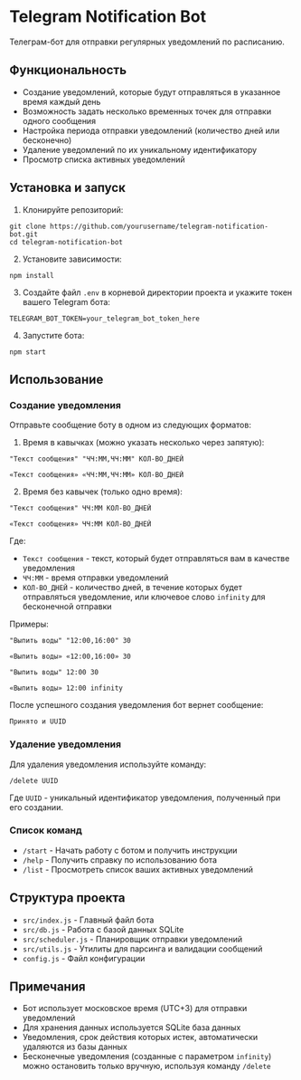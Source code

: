 # Telegram Notification Bot

Телеграм-бот для отправки регулярных уведомлений по расписанию.

## Функциональность

- Создание уведомлений, которые будут отправляться в указанное время каждый день
- Возможность задать несколько временных точек для отправки одного сообщения
- Настройка периода отправки уведомлений (количество дней или бесконечно)
- Удаление уведомлений по их уникальному идентификатору
- Просмотр списка активных уведомлений

## Установка и запуск

1. Клонируйте репозиторий:

```
git clone https://github.com/yourusername/telegram-notification-bot.git
cd telegram-notification-bot
```

2. Установите зависимости:

```
npm install
```

3. Создайте файл `.env` в корневой директории проекта и укажите токен вашего Telegram бота:

```
TELEGRAM_BOT_TOKEN=your_telegram_bot_token_here
```

4. Запустите бота:

```
npm start
```

## Использование

### Создание уведомления

Отправьте сообщение боту в одном из следующих форматов:

1. Время в кавычках (можно указать несколько через запятую):

```
"Текст сообщения" "ЧЧ:ММ,ЧЧ:ММ" КОЛ-ВО_ДНЕЙ
```

```
«Текст сообщения» «ЧЧ:ММ,ЧЧ:ММ» КОЛ-ВО_ДНЕЙ
```

2. Время без кавычек (только одно время):

```
"Текст сообщения" ЧЧ:ММ КОЛ-ВО_ДНЕЙ
```

```
«Текст сообщения» ЧЧ:ММ КОЛ-ВО_ДНЕЙ
```

Где:

- `Текст сообщения` - текст, который будет отправляться вам в качестве уведомления
- `ЧЧ:ММ` - время отправки уведомлений
- `КОЛ-ВО_ДНЕЙ` - количество дней, в течение которых будет отправляться уведомление, или ключевое слово `infinity` для бесконечной отправки

Примеры:

```
"Выпить воды" "12:00,16:00" 30
```

```
«Выпить воды» «12:00,16:00» 30
```

```
"Выпить воды" 12:00 30
```

```
«Выпить воды» 12:00 infinity
```

После успешного создания уведомления бот вернет сообщение:

```
Принято и UUID
```

### Удаление уведомления

Для удаления уведомления используйте команду:

```
/delete UUID
```

Где `UUID` - уникальный идентификатор уведомления, полученный при его создании.

### Список команд

- `/start` - Начать работу с ботом и получить инструкции
- `/help` - Получить справку по использованию бота
- `/list` - Просмотреть список ваших активных уведомлений

## Структура проекта

- `src/index.js` - Главный файл бота
- `src/db.js` - Работа с базой данных SQLite
- `src/scheduler.js` - Планировщик отправки уведомлений
- `src/utils.js` - Утилиты для парсинга и валидации сообщений
- `config.js` - Файл конфигурации

## Примечания

- Бот использует московское время (UTC+3) для отправки уведомлений
- Для хранения данных используется SQLite база данных
- Уведомления, срок действия которых истек, автоматически удаляются из базы данных
- Бесконечные уведомления (созданные с параметром `infinity`) можно остановить только вручную, используя команду `/delete`
